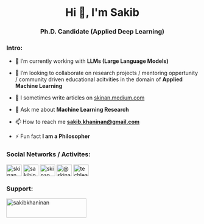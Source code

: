 <h1 align="center">Hi 👋, I'm Sakib</h1>
<h3 align="center">Ph.D. Candidate (Applied Deep Learning) </h3>

<h3 align="left">Intro:</h3>

- 🌱 I’m currently working with **LLMs (Large Language Models)**

- 👯 I’m looking to collaborate on research projects / mentoring oppertunity / community driven educational acitvities in the domain of **Applied Machine Learning**

- 📝 I sometimes write articles on [skinan.medium.com](skinan.medium.com)

- 💬 Ask me about **Machine Learning Research**

- 📫 How to reach me **sakib.khaninan@gmail.com**

- ⚡ Fun fact **I am a Philosopher**

<!-- <h3 align="left">Profile Stats:</h3>
<div align="center">
    <p>
        <img src="https://github-readme-stats.vercel.app/api?username=skinan&count_private=true&hide_border=false&include_all_commits=true&show_icons=true&&bg_color=30,e96443,904e95&title_color=fff&text_color=fff&icon_color=fff" 
        />
    </p>
</div> -->

<h3 align="left">Social Networks / Activites:</h3>
<p align="left">
<a href="https://dev.to/skinan" target="blank"><img align="center" src="https://raw.githubusercontent.com/rahuldkjain/github-profile-readme-generator/master/src/images/icons/Social/devto.svg" alt="skinan" height="30" width="40" /></a>
<a href="https://twitter.com/sakibinan" target="blank"><img align="center" src="https://raw.githubusercontent.com/rahuldkjain/github-profile-readme-generator/master/src/images/icons/Social/twitter.svg" alt="sakibinan" height="30" width="40" /></a>
<a href="https://linkedin.com/in/skinan" target="blank"><img align="center" src="https://raw.githubusercontent.com/rahuldkjain/github-profile-readme-generator/master/src/images/icons/Social/linked-in-alt.svg" alt="skinan" height="30" width="40" /></a>
<a href="https://medium.com/@skinan" target="blank"><img align="center" src="https://raw.githubusercontent.com/rahuldkjain/github-profile-readme-generator/master/src/images/icons/Social/medium.svg" alt="@skinan" height="30" width="40" /></a>
<a href="https://www.youtube.com/c/techlearnersinc" target="blank"><img align="center" src="https://raw.githubusercontent.com/rahuldkjain/github-profile-readme-generator/master/src/images/icons/Social/youtube.svg" alt="techlearnersinc" height="30" width="40" /></a>
</p>
<!--
<h3 align="left">Languages and Tools:</h3>
<p align="left"> <a href="https://www.w3schools.com/cpp/" target="_blank" rel="noreferrer"> <img src="https://raw.githubusercontent.com/devicons/devicon/master/icons/cplusplus/cplusplus-original.svg" alt="cplusplus" width="40" height="40"/> </a> <a href="https://flask.palletsprojects.com/" target="_blank" rel="noreferrer"> <img src="https://www.vectorlogo.zone/logos/pocoo_flask/pocoo_flask-icon.svg" alt="flask" width="40" height="40"/> </a> <a href="https://git-scm.com/" target="_blank" rel="noreferrer"> <img src="https://www.vectorlogo.zone/logos/git-scm/git-scm-icon.svg" alt="git" width="40" height="40"/> </a> <a href="https://www.adobe.com/in/products/illustrator.html" target="_blank" rel="noreferrer"> <img src="https://www.vectorlogo.zone/logos/adobe_illustrator/adobe_illustrator-icon.svg" alt="illustrator" width="40" height="40"/> </a> <a href="https://www.linux.org/" target="_blank" rel="noreferrer"> <img src="https://raw.githubusercontent.com/devicons/devicon/master/icons/linux/linux-original.svg" alt="linux" width="40" height="40"/> </a> <a href="https://www.mysql.com/" target="_blank" rel="noreferrer"> <img src="https://raw.githubusercontent.com/devicons/devicon/master/icons/mysql/mysql-original-wordmark.svg" alt="mysql" width="40" height="40"/> </a> <a href="https://opencv.org/" target="_blank" rel="noreferrer"> <img src="https://www.vectorlogo.zone/logos/opencv/opencv-icon.svg" alt="opencv" width="40" height="40"/> </a> <a href="https://pandas.pydata.org/" target="_blank" rel="noreferrer"> <img src="https://raw.githubusercontent.com/devicons/devicon/2ae2a900d2f041da66e950e4d48052658d850630/icons/pandas/pandas-original.svg" alt="pandas" width="40" height="40"/> </a> <a href="https://www.python.org" target="_blank" rel="noreferrer"> <img src="https://raw.githubusercontent.com/devicons/devicon/master/icons/python/python-original.svg" alt="python" width="40" height="40"/> </a> <a href="https://pytorch.org/" target="_blank" rel="noreferrer"> <img src="https://www.vectorlogo.zone/logos/pytorch/pytorch-icon.svg" alt="pytorch" width="40" height="40"/> </a> <a href="https://www.qt.io/" target="_blank" rel="noreferrer"> <img src="https://upload.wikimedia.org/wikipedia/commons/0/0b/Qt_logo_2016.svg" alt="qt" width="40" height="40"/> </a> <a href="https://redis.io" target="_blank" rel="noreferrer"> <img src="https://raw.githubusercontent.com/devicons/devicon/master/icons/redis/redis-original-wordmark.svg" alt="redis" width="40" height="40"/> </a> <a href="https://scikit-learn.org/" target="_blank" rel="noreferrer"> <img src="https://upload.wikimedia.org/wikipedia/commons/0/05/Scikit_learn_logo_small.svg" alt="scikit_learn" width="40" height="40"/> </a> <a href="https://seaborn.pydata.org/" target="_blank" rel="noreferrer"> <img src="https://seaborn.pydata.org/_images/logo-mark-lightbg.svg" alt="seaborn" width="40" height="40"/> </a> <a href="https://www.sqlite.org/" target="_blank" rel="noreferrer"> <img src="https://www.vectorlogo.zone/logos/sqlite/sqlite-icon.svg" alt="sqlite" width="40" height="40"/> </a> <a href="https://www.tensorflow.org" target="_blank" rel="noreferrer"> <img src="https://www.vectorlogo.zone/logos/tensorflow/tensorflow-icon.svg" alt="tensorflow" width="40" height="40"/> </a> </p>
-->
<h3 align="left">Support:</h3>
<p><a href="https://www.buymeacoffee.com/sakibkhaninan"> <img align="left" src="https://cdn.buymeacoffee.com/buttons/v2/default-yellow.png" height="50" width="210" alt="sakibkhaninan" /></a></p><br><br>

<!-- <p>&nbsp;<img align="center" src="https://github-readme-stats.vercel.app/api?username=skinan&show_icons=true&locale=en" alt="skinan" /></p> -->
